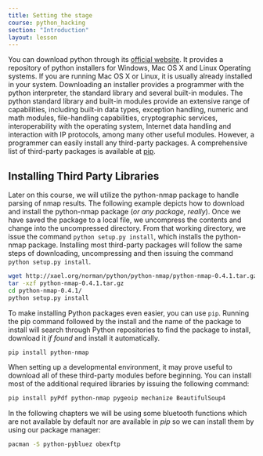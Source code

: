```yaml
---
title: Setting the stage
course: python_hacking
section: "Introduction"
layout: lesson
---
```


You can download python through its [official
website](https://www.python.org/download). It provides a repository of python
installers for Windows, Mac OS X and Linux Operating systems. If you are running
Mac OS X or Linux, it is usually already installed in your system. Downloading
an installer provides a programmer with the python interpreter, the standard
library and several built-in modules. The python standard library and built-in
modules provide an extensive range of capabilities, including built-in data
types, exception handling, numeric and math modules, file-handling capabilities,
cryptographic services, interoperability with the operating system, Internet
data handling and interaction with IP protocols, among many other useful
modules. However, a programmer can easily install any third-party packages. A
comprehensive list of third-party packages is available at
[pip](https://pypi.python.org/pypi).

## Installing Third Party Libraries

Later on this course, we will utilize the python-nmap package to handle parsing
of nmap results. The following example depicts how to download and install the
python-nmap package (_or any package, really_). Once we have saved the package
to a local file, we uncompress the contents and change into the uncompressed
directory. From that working directory, we issue the command `python setup.py
install`, which installs the python-nmap package. Installing most third-party
packages will follow the same steps of downloading, uncompressing and then
issuing the command `python setup.py install`.

```bash
wget http://xael.org/norman/python/python-nmap/python-nmap-0.4.1.tar.gz
tar -xzf python-nmap-0.4.1.tar.gz
cd python-nmap-0.4.1/
python setup.py install
```

To make installing Python packages even easier, you can use `pip`.
Running the pip command followed
by the install and the name of the package to install will search through Python repositories to
find the package to install, download it _if found_ and install it
automatically.

```bash
pip install python-nmap
```

When setting up a developmental environment, it may prove useful to download all
of these third-party modules before beginning. You can install most of  the additional
required libraries by issuing the following command:

```bash
pip install pyPdf python-nmap pygeoip mechanize BeautifulSoup4
```

In the following chapters we will be using some bluetooth functions which are
not available by default nor are available in _pip_ so we can install them by
using our package manager:

```bash
pacman -S python-pybluez obexftp
```
